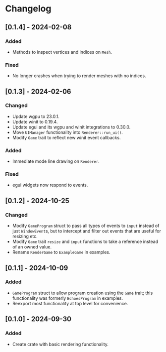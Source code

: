 # Changelog

## [0.1.4] - 2024-02-08

### Added
- Methods to inspect vertices and indices on `Mesh`.

### Fixed
- No longer crashes when trying to render meshes with no indices.

## [0.1.3] - 2024-02-06

### Changed
- Update wgpu to 23.0.1.
- Update winit to 0.19.4.
- Update egui and its wgpu and winit integrations to 0.30.0.
- Move `UIManager` functionality into `Renderer::run_ui()`.
- Modify `Game` trait to reflect new winit event callbacks.

### Added
- Immediate mode line drawing on `Renderer`.

### Fixed
- egui widgets now respond to events.

## [0.1.2] - 2024-10-25

### Changed

- Modify `GameProgram` struct to pass all types of events to `input` instead of just `WindowEvent`s, but to intercept and filter out events that are useful for resizing etc.
- Modify `Game` trait `resize` and `input` functions to take a reference instead of an owned value.
- Rename `RenderGame` to `ExampleGame` in examples.

## [0.1.1] - 2024-10-09

### Added

- `GameProgram` struct to allow program creation using the `Game` trait; this functionality was formerly `EchoesProgram` in examples.
- Reexport most functionality at top level for convenience.

## [0.1.0] - 2024-09-30

### Added

- Create crate with basic rendering functionality.